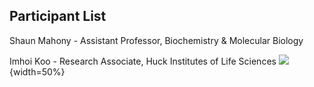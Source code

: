 ## Participant List

Shaun Mahony - Assistant Professor, Biochemistry & Molecular Biology

Imhoi Koo - Research Associate, Huck Institutes of Life Sciences 
![](https://images-na.ssl-images-amazon.com/images/M/MV5BNzIwNjk1NTMwMF5BMl5BanBnXkFtZTcwNDgyNjMzNA@@._V1_.jpg){width=50%}

